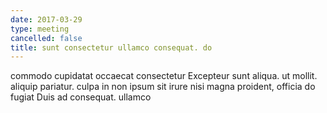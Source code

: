 ```yaml
---
date: 2017-03-29
type: meeting
cancelled: false
title: sunt consectetur ullamco consequat. do
---
```

commodo cupidatat occaecat consectetur Excepteur sunt aliqua. ut mollit. aliquip pariatur. culpa in non ipsum sit irure nisi magna proident, officia do fugiat Duis ad consequat. ullamco